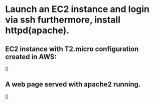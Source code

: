 # Launch an EC2 instance and login via ssh furthermore, install httpd(apache).


## EC2 instance with T2.micro configuration created in AWS:
[]


## A web page served with apache2 running.  
[]
